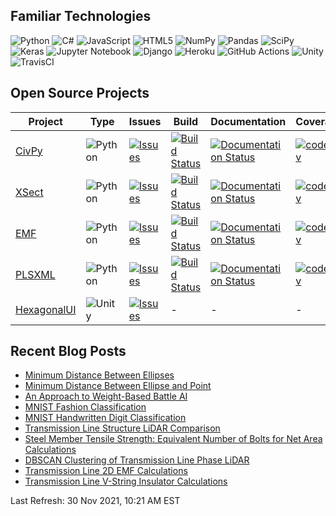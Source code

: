 ## Familiar Technologies

![Python](https://img.shields.io/badge/Python-555555?logo=python&logoColor=white&style=flat-square)
![C#](https://img.shields.io/badge/C%23-555555.svg?logo=c-sharp&logoColor=white&style=flat-square)
![JavaScript](https://img.shields.io/badge/JavaScript-555555.svg?style=flat-square&logo=javascript&logoColor=white)
![HTML5](https://img.shields.io/badge/HTML5-555555.svg?style=flat-square&logo=html5&logoColor=white)
![NumPy](https://img.shields.io/badge/NumPy-555555.svg?logo=numpy&logoColor=white&style=flat-square)
![Pandas](https://img.shields.io/badge/Pandas-555555.svg?logo=pandas&logoColor=white&style=flat-square)
![SciPy](https://img.shields.io/badge/SciPy-555555.svg?logo=scipy&logoColor=white&style=flat-square)
![Keras](https://img.shields.io/badge/Keras-555555.svg?logo=Keras&logoColor=white&style=flat-square)
![Jupyter Notebook](https://img.shields.io/badge/Jupyter-555555.svg?logo=jupyter&logoColor=white&style=flat-square)
![Django](https://img.shields.io/badge/Django-555555.svg?logo=django&logoColor=white&style=flat-square)
![Heroku](https://img.shields.io/badge/Heroku-555555.svg?logo=heroku&logoColor=white&style=flat-square)
![GitHub Actions](https://img.shields.io/badge/GitHub_Actions-555555.svg?logo=githubactions&logoColor=white&style=flat-square)
![Unity](https://img.shields.io/badge/Unity-555555.svg?logo=unity&logoColor=white&style=flat-square)
![TravisCI](https://img.shields.io/badge/Travis_CI-555555.svg?logo=travis&logoColor=white&style=flat-square)

## Open Source Projects

| Project | Type | Issues | Build | Documentation | Coverage |
| ------- | ---- | ------ | ----- | ------------- | -------- |
| [CivPy](https://github.com/mpewsey/civpy) | ![Python](https://img.shields.io/badge/Python-3670A0?logo=python&logoColor=white&style=flat-square) | [![Issues](https://img.shields.io/github/issues/mpewsey/civpy?style=flat-square)](https://github.com/mpewsey/civpy/issues) | [![Build Status](https://img.shields.io/travis/mpewsey/civpy?style=flat-square)](https://travis-ci.com/mpewsey/civpy) | [![Documentation Status](https://readthedocs.org/projects/civpy/badge/?version=latest&style=flat-square)](https://civpy.readthedocs.io/en/latest/?badge=latest) | [![codecov](https://img.shields.io/codecov/c/github/mpewsey/civpy?style=flat-square&token=zbJbsGGSoL)](https://codecov.io/gh/mpewsey/civpy) |
| [XSect](https://github.com/mpewsey/xsect) | ![Python](https://img.shields.io/badge/Python-3670A0?logo=python&logoColor=white&style=flat-square) | [![Issues](https://img.shields.io/github/issues/mpewsey/xsect?style=flat-square)](https://github.com/mpewsey/xsect/issues) | [![Build Status](https://img.shields.io/travis/mpewsey/xsect?style=flat-square)](https://travis-ci.com/mpewsey/xsect) | [![Documentation Status](https://readthedocs.org/projects/xsect/badge/?version=latest&style=flat-square)](https://xsect.readthedocs.io/en/latest/?badge=latest) | [![codecov](https://img.shields.io/codecov/c/github/mpewsey/xsect?style=flat-square&token=zbJbsGGSoL)](https://codecov.io/gh/mpewsey/xsect) |
| [EMF](https://github.com/mpewsey/emf) | ![Python](https://img.shields.io/badge/Python-3670A0?logo=python&logoColor=white&style=flat-square) | [![Issues](https://img.shields.io/github/issues/mpewsey/emf?style=flat-square)](https://github.com/mpewsey/emf/issues) |  [![Build Status](https://img.shields.io/travis/mpewsey/emf?style=flat-square)](https://travis-ci.com/mpewsey/emf) | [![Documentation Status](https://readthedocs.org/projects/emf/badge/?version=latest&style=flat-square)](https://emf.readthedocs.io/en/latest/?badge=latest) | [![codecov](https://img.shields.io/codecov/c/github/mpewsey/emf?style=flat-square&token=zbJbsGGSoL)](https://codecov.io/gh/mpewsey/emf) |
| [PLSXML](https://github.com/mpewsey/plsxml) | ![Python](https://img.shields.io/badge/Python-3670A0?logo=python&logoColor=white&style=flat-square) | [![Issues](https://img.shields.io/github/issues/mpewsey/plsxml?style=flat-square)](https://github.com/mpewsey/plsxml/issues) | [![Build Status](https://img.shields.io/travis/mpewsey/plsxml?style=flat-square)](https://travis-ci.com/mpewsey/plsxml) | [![Documentation Status](https://readthedocs.org/projects/plsxml/badge/?version=latest&style=flat-square)](https://plsxml.readthedocs.io/en/latest/?badge=latest) | [![codecov](https://img.shields.io/codecov/c/github/mpewsey/plsxml?style=flat-square&token=zbJbsGGSoL)](https://codecov.io/gh/mpewsey/plsxml) |
| [HexagonalUI](https://github.com/mpewsey/HexagonalUI) | ![Unity](https://img.shields.io/badge/Unity-%23000000.svg?logo=unity&logoColor=white&style=flat-square) | [![Issues](https://img.shields.io/github/issues/mpewsey/HexagonalUI?style=flat-square)](https://github.com/mpewsey/HexagonalUI/issues) | - | - | - |

## Recent Blog Posts

* [Minimum Distance Between Ellipses](https://mpewsey.github.io/2021/11/12/minimum-distance-between-ellipses.html)
* [Minimum Distance Between Ellipse and Point](https://mpewsey.github.io/2021/11/07/minimum-distance-between-ellipse-and-point.html)
* [An Approach to Weight-Based Battle AI](https://mpewsey.github.io/2021/10/01/weight-based-battle-ai.html)
* [MNIST Fashion Classification](https://mpewsey.github.io/2021/09/30/mnist-fashion-classification.html)
* [MNIST Handwritten Digit Classification](https://mpewsey.github.io/2021/09/28/mnist-handwritten-digit-classification.html)
* [Transmission Line Structure LiDAR Comparison](https://mpewsey.github.io/2021/09/27/transmission-line-structure-lidar-comparison.html)
* [Steel Member Tensile Strength: Equivalent Number of Bolts for Net Area Calculations](https://mpewsey.github.io/2021/09/24/steel-member-tensile-strength-equivalent-number-of-bolts.html)
* [DBSCAN Clustering of Transmission Line Phase LiDAR](https://mpewsey.github.io/2021/09/23/dbscan-clustering-of-transmission-line-phase-lidar.html)
* [Transmission Line 2D EMF Calculations](https://mpewsey.github.io/2021/09/21/transmission-line-2d-emf-calculations.html)
* [Transmission Line V-String Insulator Calculations](https://mpewsey.github.io/2021/09/20/transmission-line-v-string-insulator-calculations.html)

Last Refresh: 30 Nov 2021, 10:21 AM EST